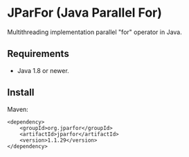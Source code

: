 JParFor (Java Parallel For)
===========================
Multithreading implementation parallel "for" operator in Java.


Requirements
------------
 * Java 1.8 or newer.


Install
-------
Maven:

    <dependency>
        <groupId>org.jparfor</groupId>
        <artifactId>jparfor</artifactId>
        <version>1.1.29</version>
    </dependency>

